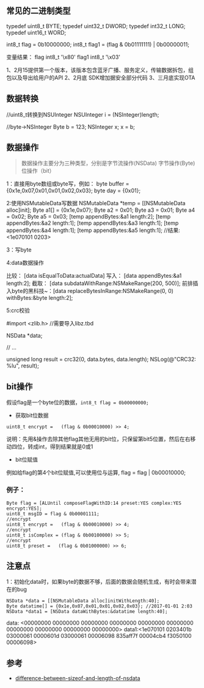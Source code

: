 ## 常见的二进制类型

typedef uint8_t  BYTE;
typedef uint32_t DWORD;
typedef int32_t  LONG;
typedef uint16_t WORD;


int8_t flag = 0b10000000;
int8_t flag1 = (flag & 0b01111111) | 0b00000011;

变量结果：
flag	int8_t	'\x80'
flag1	int8_t	'\x03'

1、2月15提供第一个版本，该版本包含蓝牙广播、服务定义，传输数据拆包，组包以及导出给用户的API
2、2月底 SDK增加据安全部分代码
3、三月底实现OTA

## 数据转换
	
//uint8_t转换到NSUInteger
NSUInteger i = (NSInteger)length;

//byte->NSInteger
Byte b = 123;
NSInteger x;
x = b;


##  数据操作 
> 数据操作主要分为三种类型，分别是字节流操作(NSData) 字节操作(Byte) 位操作（bit）

1：直接用byte数组或byte写，例如：
byte buffer = {0x1e,0x07,0x01,0x01,0x02,0x03};
byte day = {0x01};

2:使用NSMutableData写数据
NSMutableData *temp = [[NSMutableData alloc]init];
Byte a1[] = {0x1e,0x07};
Byte a2 = 0x01;
Byte a3 = 0x01;
Byte a4 = 0x02;
Byte a5 = 0x03;
[temp appendBytes:&a1 length:2];
[temp appendBytes:&a2 length:1];
[temp appendBytes:&a3 length:1];
[temp appendBytes:&a4 length:1];
[temp appendBytes:&a5 length:1];
//结果: <1e070101 0203>

3：写byte

 

4:data数据操作

比较： [data isEqualToData:actualData]
写入： [data appendBytes:&a1 length:2];
截取： [data subdataWithRange:NSMakeRange(200, 500)];
前排插入byte的黑科技~：[data replaceBytesInRange:NSMakeRange(0, 0) withBytes:&byte length:2];

5:crc校验

#import <zlib.h> //需要导入libz.tbd

NSData *data;

// ...

unsigned long result = crc32(0, data.bytes, data.length);
NSLog(@"CRC32: %lu", result);


## bit操作

假设flag是一个byte位的数据，` int8_t flag = 0b00000000; `

- 获取bit位数据

`uint8_t encrypt =   (flag & 0b00010000) >> 4; `

说明：先用&操作去除其他flag其他无用的bit位，只保留第bit5位置，然后在右移动四位，转成int，得到结果就是0或1

- bit位赋值

例如给flag的第4个bit位赋值,可以使用位与运算, flag = flag | 0b00010000;


### 例子：

````
Byte flag = [ALUntil composeFlagWithID:14 preset:YES complex:YES encrypt:YES];
uint8_t msgID = flag & 0b00001111;
//encrypt
uint8_t encrypt =   (flag & 0b00010000) >> 4;
//encrypt
uint8_t isComplex = (flag & 0b00100000) >> 5;
//encrypt
uint8_t preset =   (flag & 0b01000000) >> 6;
````

## 注意点

1：初始化data时，如果byte的数据不够，后面的数据会随机生成，有时会带来潜在的bug
    
    NSData *data = [[NSMutableData alloc]initWithLength:40];
    Byte datatime[] = {0x1e,0x07,0x01,0x01,0x02,0x03}; //2017-01-01 2:03
    NSData *data1 = [NSData dataWithBytes:&datatime length:40];

data: <00000000 00000000 00000000 00000000 00000000 00000000 00000000 00000000 00000000 00000000>
data1:<1e070101 0203401b 03000061 0000601d 03000061 00006098 835aff7f 00004cb4 f3050100 00006098>



## 参考

- [difference-between-sizeof-and-length-of-nsdata](http://stackoverflow.com/questions/25624633/difference-between-sizeof-and-length-of-nsdata)
